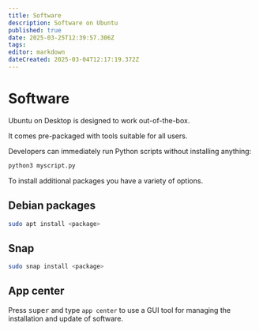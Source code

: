 ```yaml
---
title: Software
description: Software on Ubuntu
published: true
date: 2025-03-25T12:39:57.306Z
tags: 
editor: markdown
dateCreated: 2025-03-04T12:17:19.372Z
---
```


# Software

Ubuntu on Desktop is designed to work out-of-the-box.

It comes pre-packaged with tools suitable for all users.

Developers can immediately run Python scripts without installing anything:

```bash
python3 myscript.py
```

To install additional packages you have a variety of options.

## Debian packages

```bash
sudo apt install <package>
```

## Snap

```bash
sudo snap install <package>
```

## App center

Press <kbd>super</kbd> and type `app center` to use a GUI tool for managing the installation and update of software.